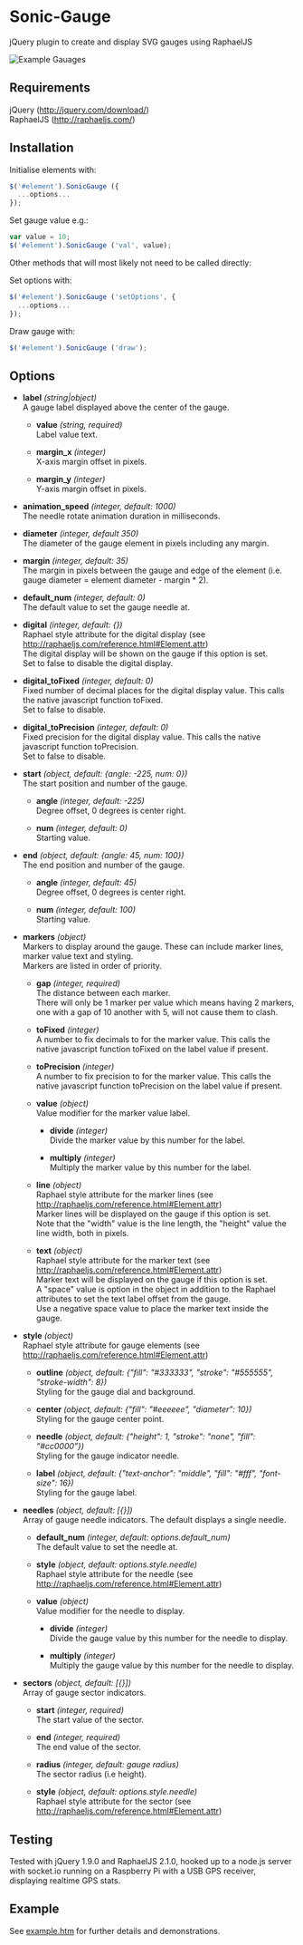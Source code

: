 Sonic-Gauge
===========

jQuery plugin to create and display SVG gauges using RaphaelJS

![Example Gauages](https://raw.github.com/andyburton/Sonic-Gauge/master/example.png)


Requirements
------------

jQuery (http://jquery.com/download/)	
RaphaelJS (http://raphaeljs.com/)


Installation
------------

Initialise elements with:

```javascript
$('#element').SonicGauge ({
  ...options...
});
```

Set gauge value e.g.:

```javascript
var value = 10;
$('#element').SonicGauge ('val', value);
```

Other methods that will most likely not need to be called directly:

Set options with:

```javascript
$('#element').SonicGauge ('setOptions', {
  ...options...
});
```

Draw gauge with:

```javascript
$('#element').SonicGauge ('draw');
```


Options
-------

* **label** _(string|object)_  	
A gauge label displayed above the center of the gauge.

	* **value** _(string, required)_  
	Label value text.
	
	* **margin_x** _(integer)_  
	X-axis margin offset in pixels.  
	
	* **margin_y** _(integer)_  
	Y-axis margin offset in pixels.  

* **animation_speed** _(integer, default: 1000)_  
The needle rotate animation duration in milliseconds.  

* **diameter** _(integer, default 350)_  
The diameter of the gauge element in pixels including any margin.  

* **margin** _(integer, default: 35)_  
The margin in pixels between the gauge and edge of the element (i.e. gauge diameter = element diameter - margin * 2).  

* **default_num** _(integer, default: 0)_  
The default value to set the gauge needle at.  

* **digital** _(integer, default: {})_  
Raphael style attribute for the digital display (see http://raphaeljs.com/reference.html#Element.attr)  
The digital display will be shown on the gauge if this option is set.  
Set to false to disable the digital display.  

* **digital_toFixed** _(integer, default: 0)_  
Fixed number of decimal places for the digital display value. This calls the native javascript function toFixed.   
Set to false to disable.  

* **digital_toPrecision** _(integer, default: 0)_  
Fixed precision for the digital display value. This calls the native javascript function toPrecision.  
Set to false to disable.  

* **start** _(object, default: {angle: -225, num: 0})_  
The start position and number of the gauge.  
	
	* **angle** _(integer, default: -225)_  
	Degree offset, 0 degrees is center right.  
	
	* **num** _(integer, default: 0)_  
	Starting value.  
	
* **end** _(object, default: {angle: 45, num: 100})_  
The end position and number of the gauge.  
	
	* **angle** _(integer, default: 45)_  
	Degree offset, 0 degrees is center right.  
	
	* **num** _(integer, default: 100)_  
	Starting value.  
	
* **markers** _(object)_  
Markers to display around the gauge. These can include marker lines, marker value text and styling.  
Markers are listed in order of priority.

	* **gap** _(integer, required)_  
	The distance between each marker.  
	There will only be 1 marker per value which means having 2 markers, one with a gap of 10 another with 5, will not cause them to clash.  
	
	* **toFixed** _(integer)_  
	A number to fix decimals to for the marker value. This calls the native javascript function toFixed on the label value if present.  
	
	* **toPrecision** _(integer)_  
	A number to fix precision to for the marker value. This calls the native javascript function toPrecision on the label value if present.  
	
	* **value** _(object)_  
	Value modifier for the marker value label.  
	
		* **divide** _(integer)_  
		Divide the marker value by this number for the label.  
		
		* **multiply** _(integer)_  
		Multiply the marker value by this number for the label.  

	* **line** _(object)_  
	Raphael style attribute for the marker lines (see http://raphaeljs.com/reference.html#Element.attr)  
	Marker lines will be displayed on the gauge if this option is set.  
	Note that the "width" value is the line length, the "height" value the line width, both in pixels.  
	
	* **text** _(object)_  
	Raphael style attribute for the marker text (see http://raphaeljs.com/reference.html#Element.attr)  
	Marker text will be displayed on the gauge if this option is set.  
	A "space" value is option in the object in addition to the Raphael attributes to set the text label offset from the gauge.  
	Use a negative space value to place the marker text inside the gauge.  
	
* **style** _(object)_  
Raphael style attribute for gauge elements (see http://raphaeljs.com/reference.html#Element.attr)  

	* **outline** _(object, default: {"fill": "#333333", "stroke": "#555555", "stroke-width": 8})_  
	Styling for the gauge dial and background.  

	* **center** _(object, default: {"fill": "#eeeeee", "diameter": 10})_  
	Styling for the gauge center point.  

	* **needle** _(object, default: {"height": 1, "stroke": "none", "fill": "#cc0000"})_  
	Styling for the gauge indicator needle.   

	* **label** _(object, default: {"text-anchor": "middle", "fill": "#fff", "font-size": 16})_  
	Styling for the gauge label.  
	
* **needles** _(object, default: [{}])_  
Array of gauge needle indicators. The default displays a single needle.  

	* **default_num** _(integer, default: options.default_num)_  
	The default value to set the needle at.  
	
	* **style** _(object, default: options.style.needle)_  
	Raphael style attribute for the needle (see http://raphaeljs.com/reference.html#Element.attr)  
	
	* **value** _(object)_  
	Value modifier for the needle to display.  
	
		* **divide** _(integer)_  
		Divide the gauge value by this number for the needle to display.  
	
		* **multiply** _(integer)_  
		Multiply the gauge value by this number for the needle to display.  
	
* **sectors** _(object, default: [{}])_  
Array of gauge sector indicators.  

	* **start** _(integer, required)_  
	The start value of the sector.  

	* **end** _(integer, required)_  
	The end value of the sector.  
	
	* **radius** _(integer, default: gauge radius)_  
	The sector radius (i.e height).  
	
	* **style** _(object, default: options.style.needle)_  
	Raphael style attribute for the sector (see http://raphaeljs.com/reference.html#Element.attr)  


Testing
-------

Tested with jQuery 1.9.0 and RaphaelJS 2.1.0, hooked up to a node.js server with socket.io running on a Raspberry Pi with a USB GPS receiver, displaying realtime GPS stats.


Example
-------

See [example.htm](https://github.com/andyburton/Sonic-Gauge/blob/master/example.htm) for further details and demonstrations.
